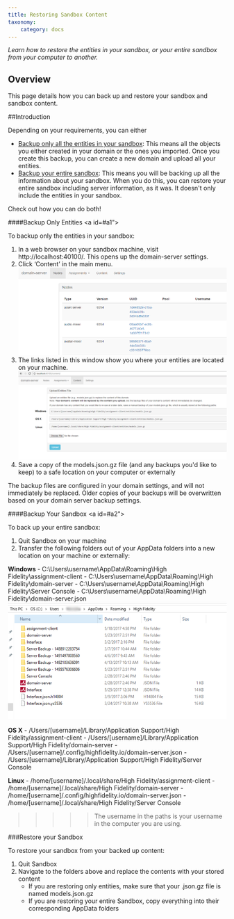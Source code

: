 ```yaml
---
title: Restoring Sandbox Content
taxonomy:
    category: docs
---
```


*Learn how to restore the entities in your sandbox, or your entire sandbox from your computer to another.*

## Overview

This page details how you can back up and restore your sandbox and sandbox content. 

##Introduction

Depending on your requirements, you can either
- [Backup only all the entities in your sandbox](#a1): This means all the objects you either created in your domain or the ones you imported. Once you create this backup, you can create a new domain and upload all your entities.  
- [Backup your entire sandbox](#a2): This means you will be backing up all the information about your sandbox. When you do this, you can restore your entire sandbox including server information, as it was. It doesn't only include the entities in your sandbox. 

Check out how you can do both!

####Backup Only Entities <a id=#a1"></a>

To backup only the entities in your sandbox:

1. In a web browser on your sandbox machine, visit http://localhost:40100/. This opens up the domain-server settings. 
2. Click ‘Content’ in the main menu. ![](domain-server-settings.PNG)
3. The links listed in this window show you where your entities are located on your machine. ![](settings-content.PNG)
4. Save a copy of the models.json.gz file (and any backups you'd like to keep) to a safe location on your computer or externally

The backup files are configured in your domain settings, and will not immediately be replaced. Older copies of your backups will be overwritten based on your domain server backup settings. 

####Backup Your Sandbox <a id=#a2"></a>

To back up your entire sandbox: 

1. Quit Sandbox on your machine
2. Transfer the following folders out of your AppData folders into a new location on your machine or externally:

**Windows**
      - C:\Users\username\AppData\Roaming\High Fidelity\assignment-client
      - C:\Users\username\AppData\Roaming\High Fidelity\domain-server
      - C:\Users\username\AppData\Roaming\High Fidelity\Server Console
      - C:\Users\username\AppData\Roaming\High Fidelity\domain-server.json     
        ![](appdata-folders.PNG)

**OS X**
	- /Users/[username]/Library/Application Support/High Fidelity/assignment-client
	- /Users/[username]/Library/Application Support/High Fidelity/domain-server
	- /Users/[username]/.config/highfidelity.io/domain-server.json
	- /Users/[username]/Library/Application Support/High Fidelity/Server Console
	
**Linux**
	- /home/[username]/.local/share/High Fidelity/assignment-client
	- /home/[username]/.local/share/High Fidelity/domain-server
	- /home/[username]/.config/highfidelity.io/domain-server.json
	- /home/[username]/.local/share/High Fidelity/Server Console
      
>>>>> The username in the paths is your username in the computer you are using. 

###Restore your Sandbox

To restore your sandbox from your backed up content:

1. Quit Sandbox
2. Navigate to the folders above and replace the contents with your stored content
	* If you are restoring only entities, make sure that your .json.gz file is named models.json.gz
	* If you are restoring your entire Sandbox, copy everything into their corresponding AppData folders
